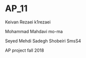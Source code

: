 # AP_11

Keivan Rezaei k1rezaei

Mohammad Mahdavi mo-ma

Seyed Mehdi Sadegh Shobeiri SmsS4

AP project fall 2018


